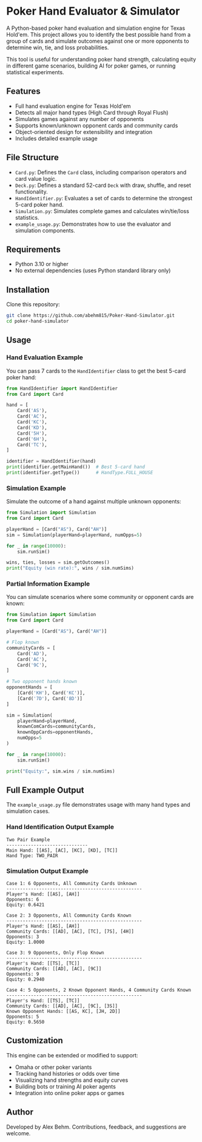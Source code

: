 # Poker Hand Evaluator & Simulator

A Python-based poker hand evaluation and simulation engine for Texas Hold'em. This project allows you to identify the best possible hand from a group of cards and simulate outcomes against one or more opponents to determine win, tie, and loss probabilities.

This tool is useful for understanding poker hand strength, calculating equity in different game scenarios, building AI for poker games, or running statistical experiments.

## Features

- Full hand evaluation engine for Texas Hold'em
- Detects all major hand types (High Card through Royal Flush)
- Simulates games against any number of opponents
- Supports known/unknown opponent cards and community cards
- Object-oriented design for extensibility and integration
- Includes detailed example usage

## File Structure

- `Card.py`: Defines the `Card` class, including comparison operators and card value logic.
- `Deck.py`: Defines a standard 52-card `Deck` with draw, shuffle, and reset functionality.
- `HandIdentifier.py`: Evaluates a set of cards to determine the strongest 5-card poker hand.
- `Simulation.py`: Simulates complete games and calculates win/tie/loss statistics.
- `example_usage.py`: Demonstrates how to use the evaluator and simulation components.

## Requirements

- Python 3.10 or higher
- No external dependencies (uses Python standard library only)

## Installation

Clone this repository:

```bash
git clone https://github.com/abehm815/Poker-Hand-Simulator.git
cd poker-hand-simulator
```

## Usage

### Hand Evaluation Example

You can pass 7 cards to the `HandIdentifier` class to get the best 5-card poker hand:

```python
from HandIdentifier import HandIdentifier
from Card import Card

hand = [
    Card('AS'),
    Card('AC'),
    Card('KC'),
    Card('KD'),
    Card('5H'),
    Card('6H'),
    Card('TC'),
]

identifier = HandIdentifier(hand)
print(identifier.getMainHand())  # Best 5-card hand
print(identifier.getType())      # HandType.FULL_HOUSE
```

### Simulation Example

Simulate the outcome of a hand against multiple unknown opponents:

```python
from Simulation import Simulation
from Card import Card

playerHand = [Card("AS"), Card("AH")]
sim = Simulation(playerHand=playerHand, numOpps=5)

for _ in range(10000):
    sim.runSim()

wins, ties, losses = sim.getOutcomes()
print("Equity (win rate):", wins / sim.numSims)
```

### Partial Information Example

You can simulate scenarios where some community or opponent cards are known:

```python
from Simulation import Simulation
from Card import Card

playerHand = [Card("AS"), Card("AH")]

# Flop known
communityCards = [
    Card('AD'),
    Card('AC'),
    Card('9C'),
]

# Two opponent hands known
opponentHands = [
    [Card('KH'), Card('KC')],
    [Card('7D'), Card('8D')]
]

sim = Simulation(
    playerHand=playerHand,
    knownComCards=communityCards,
    knownOppCards=opponentHands,
    numOpps=5
)

for _ in range(10000):
    sim.runSim()

print("Equity:", sim.wins / sim.numSims)
```

## Full Example Output

The `example_usage.py` file demonstrates usage with many hand types and simulation cases.

### Hand Identification Output Example

```
Two Pair Example
------------------------------
Main Hand: [[AS], [AC], [KC], [KD], [TC]]
Hand Type: TWO_PAIR
```

### Simulation Output Example

```
Case 1: 6 Opponents, All Community Cards Unknown
--------------------------------------------------
Player's Hand: [[AS], [AH]]
Opponents: 6
Equity: 0.6421
```

```
Case 2: 3 Opponents, All Community Cards Known
--------------------------------------------------
Player's Hand: [[AS], [AH]]
Community Cards: [[AD], [AC], [TC], [7S], [4H]]
Opponents: 3
Equity: 1.0000
```

```
Case 3: 9 Opponents, Only Flop Known
--------------------------------------------------
Player's Hand: [[TS], [TC]]
Community Cards: [[AD], [AC], [9C]]
Opponents: 9
Equity: 0.2940
```

```
Case 4: 5 Opponents, 2 Known Opponent Hands, 4 Community Cards Known
--------------------------------------------------
Player's Hand: [[TS], [TC]]
Community Cards: [[AD], [AC], [9C], [3S]]
Known Opponent Hands: [[AS, KC], [JH, 2D]]
Opponents: 5
Equity: 0.5650
```

## Customization

This engine can be extended or modified to support:

- Omaha or other poker variants
- Tracking hand histories or odds over time
- Visualizing hand strengths and equity curves
- Building bots or training AI poker agents
- Integration into online poker apps or games

## Author

Developed by Alex Behm. Contributions, feedback, and suggestions are welcome.
